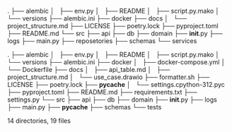 .
├── alembic
│   ├── env.py
│   ├── README
│   ├── script.py.mako
│   └── versions
├── alembic.ini
├── docker
├── docs
│   └── project_structure.md
├── LICENSE
├── poetry.lock
├── pyproject.toml
├── README.md
└── src
    ├── api
    ├── db
    ├── domain
    ├── __init__.py
    ├── logs
    ├── main.py
    ├── reposetories
    ├── schemas
    └── services

.
├── alembic
│   ├── env.py
│   ├── README
│   ├── script.py.mako
│   └── versions
├── alembic.ini
├── docker
│   ├── docker-compose.yml
│   └── Dockerfile
├── docs
│   ├── api_table.md
│   ├── project_structure.md
│   └── use_case.drawio
├── formatter.sh
├── LICENSE
├── poetry.lock
├── __pycache__
│   └── settings.cpython-312.pyc
├── pyproject.toml
├── README.md
├── requirements.txt
├── settings.py
└── src
    ├── api
    ├── db
    ├── domain
    ├── __init__.py
    ├── logs
    ├── main.py
    ├── __pycache__
    ├── schemas
    └── tests

14 directories, 19 files

